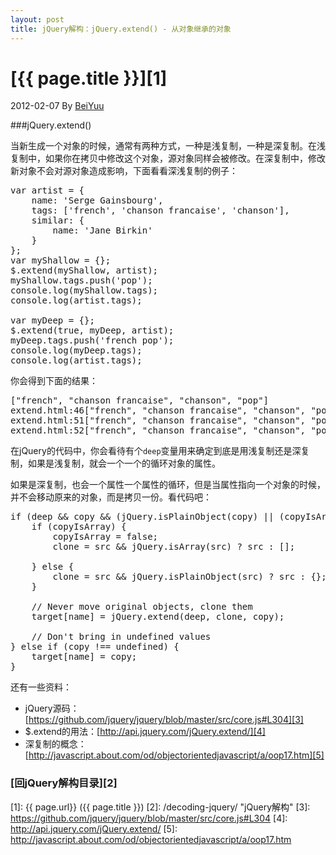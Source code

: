 ```yaml
---
layout: post
title: jQuery解构：jQuery.extend() - 从对象继承的对象
---
```

# [{{ page.title }}][1]
2012-02-07 By [BeiYuu][]

###jQuery.extend()

当新生成一个对象的时候，通常有两种方式，一种是浅复制，一种是深复制。在浅复制中，如果你在拷贝中修改这个对象，源对象同样会被修改。在深复制中，修改新对象不会对源对象造成影响，下面看看深浅复制的例子：

<pre class="prettyprint">
var artist = {
    name: 'Serge Gainsbourg',
    tags: ['french', 'chanson francaise', 'chanson'],
    similar: {
        name: 'Jane Birkin'
    }
};
var myShallow = {};
$.extend(myShallow, artist);
myShallow.tags.push('pop');
console.log(myShallow.tags);
console.log(artist.tags);
 
var myDeep = {};
$.extend(true, myDeep, artist);
myDeep.tags.push('french pop');
console.log(myDeep.tags);
console.log(artist.tags);
</pre>

你会得到下面的结果：
<pre class="prettyprint">
["french", "chanson francaise", "chanson", "pop"]
extend.html:46["french", "chanson francaise", "chanson", "pop"]
extend.html:51["french", "chanson francaise", "chanson", "pop", "french pop"]
extend.html:52["french", "chanson francaise", "chanson", "pop"]
</pre>

在jQuery的代码中，你会看待有个`deep`变量用来确定到底是用浅复制还是深复制，如果是浅复制，就会一个一个的循环对象的属性。

如果是深复制，也会一个属性一个属性的循环，但是当属性指向一个对象的时候，并不会移动原来的对象，而是拷贝一份。看代码吧：

<pre class="prettyprint">
if (deep && copy && (jQuery.isPlainObject(copy) || (copyIsArray = jQuery.isArray(copy)))) {
    if (copyIsArray) {
        copyIsArray = false;
        clone = src && jQuery.isArray(src) ? src : [];
 
    } else {
        clone = src && jQuery.isPlainObject(src) ? src : {};
    }
 
    // Never move original objects, clone them
    target[name] = jQuery.extend(deep, clone, copy);
 
    // Don't bring in undefined values
} else if (copy !== undefined) {
    target[name] = copy;
}
</pre>

还有一些资料：

* jQuery源码：[https://github.com/jquery/jquery/blob/master/src/core.js#L304][3]
* $.extend的用法：[http://api.jquery.com/jQuery.extend/][4]
* 深复制的概念：[http://javascript.about.com/od/objectorientedjavascript/a/oop17.htm][5]


### [回jQuery解构目录][2]
[BeiYuu]:    http://beiyuu.com  "BeiYuu"
[jQuery]:   http://jquery.com/ "jQuery"
[1]:    {{ page.url}}  ({{ page.title }})
[2]:    /decoding-jquery/ "jQuery解构"
[3]:    https://github.com/jquery/jquery/blob/master/src/core.js#L304
[4]:    http://api.jquery.com/jQuery.extend/
[5]:    http://javascript.about.com/od/objectorientedjavascript/a/oop17.htm
